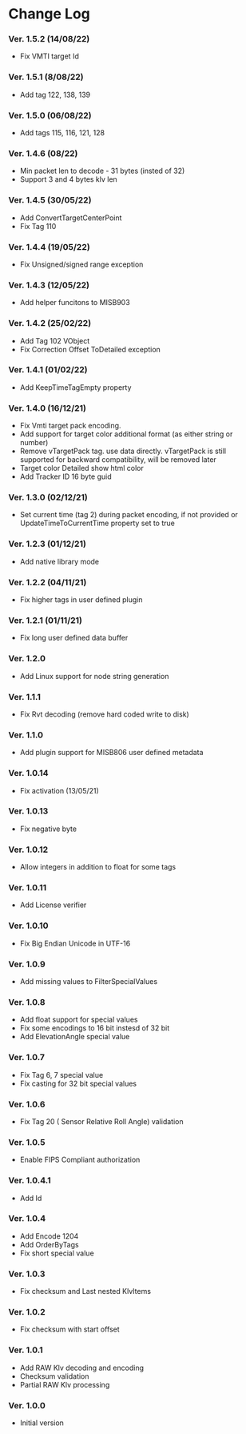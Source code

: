 ﻿Change Log
==========

### Ver. 1.5.2 (14/08/22)
- Fix VMTI target Id

### Ver. 1.5.1 (8/08/22)
- Add tag 122, 138, 139

### Ver. 1.5.0 (06/08/22)
- Add tags 115, 116, 121, 128

### Ver. 1.4.6 (08/22)
- Min packet len to decode - 31 bytes (insted of 32)
- Support 3 and 4 bytes klv len

### Ver. 1.4.5 (30/05/22)
- Add ConvertTargetCenterPoint
- Fix Tag 110

### Ver. 1.4.4 (19/05/22)
- Fix Unsigned/signed range exception

### Ver. 1.4.3 (12/05/22)
- Add helper funcitons to MISB903

### Ver. 1.4.2 (25/02/22)
- Add Tag 102 VObject
- Fix  Correction Offset ToDetailed exception

### Ver. 1.4.1 (01/02/22)
- Add KeepTimeTagEmpty property

### Ver. 1.4.0 (16/12/21)
- Fix Vmti target pack encoding. 
- Add support for target color additional format (as either string or number)
- Remove vTargetPack tag. use data directly. vTargetPack is still supported for backward compatibility, will be removed later
- Target color Detailed show html color
- Add Tracker ID 16 byte guid

### Ver. 1.3.0 (02/12/21)
- Set current time (tag 2) during packet encoding, if not provided or UpdateTimeToCurrentTime property set to true

### Ver. 1.2.3 (01/12/21)
- Add native library mode

### Ver. 1.2.2 (04/11/21)
- Fix higher tags in user defined plugin

### Ver. 1.2.1 (01/11/21)
- Fix long user defined data buffer

### Ver. 1.2.0
- Add Linux support for node string generation

### Ver. 1.1.1
- Fix Rvt decoding (remove hard coded write to disk)

### Ver. 1.1.0
- Add plugin support for MISB806 user defined metadata

### Ver. 1.0.14
- Fix activation (13/05/21)

### Ver. 1.0.13
- Fix negative byte

### Ver. 1.0.12
- Allow integers in addition to float for some tags

### Ver. 1.0.11
- Add License verifier

### Ver. 1.0.10
- Fix Big Endian Unicode in UTF-16

### Ver. 1.0.9
- Add missing values to FilterSpecialValues

### Ver. 1.0.8
- Add float support for special values
- Fix some encodings to 16 bit instesd of 32 bit
- Add ElevationAngle special value

### Ver. 1.0.7
- Fix Tag 6, 7 special value
- Fix casting for 32 bit special values

### Ver. 1.0.6
- Fix Tag 20 ( Sensor Relative Roll Angle) validation

### Ver. 1.0.5
- Enable FIPS Compliant authorization

### Ver. 1.0.4.1
- Add Id

### Ver. 1.0.4
- Add Encode 1204
- Add OrderByTags
- Fix short special value

### Ver. 1.0.3
- Fix checksum and Last nested KlvItems

### Ver. 1.0.2
- Fix checksum with start offset

### Ver. 1.0.1
- Add RAW Klv decoding and encoding
- Checksum validation
- Partial RAW Klv processing

### Ver. 1.0.0
- Initial version

